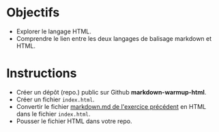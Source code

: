 # Objectifs

* Explorer le langage HTML.
* Comprendre le lien entre les deux langages de balisage markdown et HTML.

# Instructions

* Créer un dépôt (repo.) public sur Github **markdown-warmup-html**.
* Créer un fichier ```index.html```.
* Convertir le fichier  [markdown.md de l'exercice précédent](https://google.com)  en HTML dans le fichier ```index.html```.
* Pousser le fichier HTML dans votre repo.